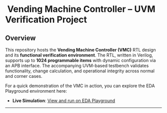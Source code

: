 # ​ Vending Machine Controller – UVM Verification Project

##  Overview  
This repository hosts the **Vending Machine Controller (VMC)** RTL design and its **functional verification environment**. The RTL, written in Verilog, supports up to **1024 programmable items** with dynamic configuration via an APB interface. The accompanying UVM-based testbench validates functionality, change calculation, and operational integrity across normal and corner cases.

For a quick demonstration of the VMC in action, you can explore the EDA Playground environment here:
- **Live Simulation**: [View and run on EDA Playground](https://edaplayground.com/x/WDaL)

---
